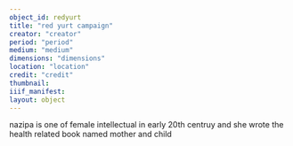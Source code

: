 ```yaml
---
object_id: redyurt
title: "red yurt campaign"
creator: "creator"
period: "period"
medium: "medium"
dimensions: "dimensions"
location: "location"
credit: "credit"
thumbnail: 
iiif_manifest: 
layout: object
---
```


nazipa is one of female intellectual in early 20th centruy and she wrote the health related book named mother and child
